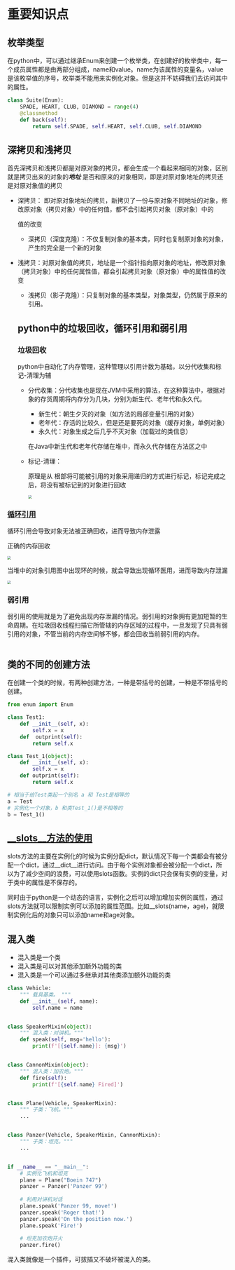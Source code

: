 # 重要知识点

## 枚举类型

在python中，可以通过继承Enum来创建一个枚举类，在创建好的枚举类中，每一个成员属性都是由两部分组成，name和value。name为该属性的变量名，value是该枚举值的序号，枚举类不能用来实例化对象。但是这并不妨碍我们去访问其中的属性。

~~~python
class Suite(Enum):
    SPADE, HEART, CLUB, DIAMOND = range(4)
    @classmethod
    def back(self):
        return self.SPADE, self.HEART, self.CLUB, self.DIAMOND
~~~



## 深拷贝和浅拷贝

首先深拷贝和浅拷贝都是对原对象的拷贝，都会生成一个看起来相同的对象，区别就是拷贝出来的对象的***地址*** 是否和原来的对象相同，即是对原对象地址的拷贝还是对原对象值的拷贝

* 深拷贝： 即对原对象地址的拷贝，新拷贝了一份与原对象不同地址的对象，修改原对象（拷贝对象）中的任何值，都不会引起拷贝对象（原对象）中的

  值的改变

  * 深拷贝（深度克隆）：不仅复制对象的基本类，同时也复制原对象的对象，产生的完全是一个新的对象

* 浅拷贝：对原对象值的拷贝，地址是一个指针指向原对象的地址，修改原对象（拷贝对象）中的任何属性值，都会引起拷贝对象（原对象）中的属性值的改变

  * 浅拷贝（影子克隆）：只复制对象的基本类型，对象类型，仍然属于原来的引用。

  

  ## python中的垃圾回收，循环引用和弱引用

  ### 垃圾回收

  python中自动化了内存管理，这种管理以引用计数为基础，以分代收集和标记-清理为辅

  * 分代收集：分代收集也是现在JVM中采用的算法，在这种算法中，根据对象的存货周期将内存分为几块，分别为新生代、老年代和永久代。

    * 新生代：朝生夕灭的对象（如方法的局部变量引用的对象）
    * 老年代：存活的比较久，但是还是要死的对象（缓存对象，单例对象）
    * 永久代：对象生成之后几乎不灭对象（加载过的类信息）

    在Java中新生代和老年代存储在堆中，而永久代存储在方法区之中

  * 标记-清理：

    原理是从 根部将可能被引用的对象采用递归的方式进行标记，标记完成之后，将没有被标记到的对象进行回收

    <img src="https://segmentfault.com/img/bVtJJC" style="zoom:50%;" />

  

### [循环引用](https://www.jianshu.com/p/51bb714051ea)

循环引用会导致对象无法被正确回收，进而导致内存泄露

正确的内存回收

<img src="https://upload-images.jianshu.io/upload_images/1280247-30a625697389536e.png?imageMogr2/auto-orient/strip|imageView2/2/w/792/format/webp" style="zoom:50%;" />

当堆中的对象引用图中出现环的时候，就会导致出现循环医用，进而导致内存泄漏

<img src="https://upload-images.jianshu.io/upload_images/1280247-801d65a76dd90939.png?imageMogr2/auto-orient/strip|imageView2/2/w/792/format/webp" style="zoom:50%;" />

### 弱引用

弱引用的使用就是为了避免出现内存泄漏的情况。弱引用的对象拥有更加短暂的生命周期。在垃圾回收线程扫描它所管辖的内存区域的过程中，一旦发现了只具有弱引用的对象，不管当前的内存空间够不够，都会回收当前弱引用的内存。

~~~python
~~~

## 类的不同的创建方法

在创建一个类的时候，有两种创建方法，一种是带括号的创建，一种是不带括号的创建。

~~~python
from enum import Enum

class Test1:
	def __init__(self, x):
		self.x = x
	def  outprint(self):
		return self.x

class Test_1(object):
	def __init__(self, x):
		self.x = x
	def outprint(self):
		return self.x

# 相当于给Test类起一个别名 a 和 Test是相等的
a = Test
# 实例化一个对象，b 和类Test_1()是不相等的
b = Test_1()

~~~



##  [\__slots__方法的使用](https://blog.csdn.net/sxingming/article/details/52892640)

slots方法的主要在实例化的时候为实例分配dict，默认情况下每一个类都会有被分配一个dict，通过\__dict__进行访问。由于每个实例对象都会被分配一个dict，所以为了减少空间的浪费，可以使用slots函数。实例的dict只会保有实例的变量，对于类中的属性是不保存的。

同时由于python是一个动态的语言，实例化之后可以增加增加实例的属性，通过slots方法就可以限制实例可以添加的属性范围。比如\__slots(name，age)，就限制实例化后的对象只可以添加name和age对象。

## 混入类

* 混入类是一个类
* 混入类是可以对其他添加额外功能的类
* 混入类是一个可以通过多继承对其他类添加额外功能的类

~~~python
class Vehicle:
    """ 载具基类。 """
    def __init__(self, name):
        self.name = name


class SpeakerMixin(object):
    """ 混入类：对讲机。"""
    def speak(self, msg='hello'):
        print(f'[{self.name}]: {msg}')


class CannonMixin(object):
    """ 混入类：加农炮。"""
    def fire(self):
        print(f'[{self.name} Fired]')


class Plane(Vehicle, SpeakerMixin):
    """ 子类：飞机。"""
    ...


class Panzer(Vehicle, SpeakerMixin, CannonMixin):
    """ 子类：坦克。"""
    ...


if __name__ == "__main__":
    # 实例化飞机和坦克
    plane = Plane("Boein 747")
    panzer = Panzer('Panzer 99')
    
    # 利用对讲机对话
    plane.speak('Panzer 99, move!')
    panzer.speak('Roger that!')
    panzer.speak('On the position now.')
    plane.speak('Fire!')
    
    # 坦克加农炮开火
    panzer.fire()
~~~

混入类就像是一个插件，可拔插又不破坏被混入的类。
